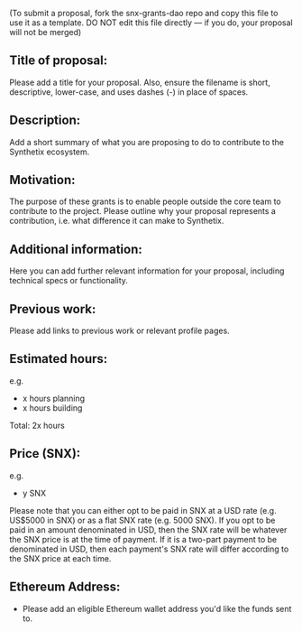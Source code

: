 (To submit a proposal, fork the snx-grants-dao repo and copy this file to use it as a template. DO NOT edit this file directly — if you do, your proposal will not be merged)

## Title of proposal: 
Please add a title for your proposal. Also, ensure the filename is short, descriptive, lower-case, and uses dashes (-) in place of spaces. 

## Description: 
Add a short summary of what you are proposing to do to contribute to the Synthetix ecosystem. 

## Motivation: 
The purpose of these grants is to enable people outside the core team to contribute to the project. 
Please outline why your proposal represents a contribution, i.e. what difference it can make to Synthetix. 

## Additional information: 
Here you can add further relevant information for your proposal, including technical specs or functionality. 

## Previous work: 
Please add links to previous work or relevant profile pages. 

## Estimated hours: 
e.g. 
- x hours planning
- x hours building

Total: 2x hours

## Price (SNX): 
e.g. 
- y SNX 

Please note that you can either opt to be paid in SNX at a USD rate (e.g. US$5000 in SNX) or as a flat SNX rate (e.g. 5000 SNX). If you opt to be paid in an amount denominated in USD, then the SNX rate will be whatever the SNX price is at the time of payment. If it is a two-part payment to be denominated in USD, then each payment's SNX rate will differ according to the SNX price at each time. 

## Ethereum Address: 
- Please add an eligible Ethereum wallet address you'd like the funds sent to. 
